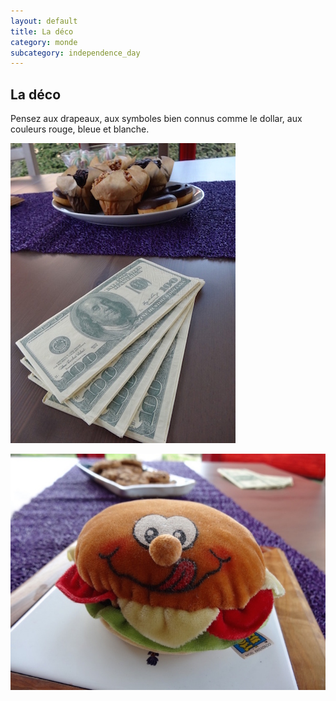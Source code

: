 ```yaml
---
layout: default
title: La déco
category: monde
subcategory: independence_day
---
```


## La déco

Pensez aux drapeaux, aux symboles bien connus comme le dollar, aux couleurs rouge, bleue et blanche.

![dollars](/assets/images/pages/DSC02776_1024.jpg)

![hamburger](/assets/images/pages/DSC02777_1024.jpg)
